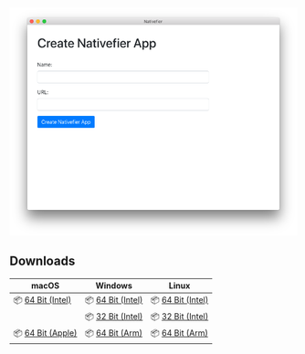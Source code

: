 <img src="screenshot.png" height="400">

## Downloads

| macOS                                                                                                                     | Windows                                                                                                                 | Linux                                                                                                                   |
| ------------------------------------------------------------------------------------------------------------------------- | ----------------------------------------------------------------------------------------------------------------------- | ----------------------------------------------------------------------------------------------------------------------- |
| 📦 [64 Bit (Intel)](https://github.com/mattruzzi/nativefier-gui/releases/latest/download/nativefier-gui-darwin-x64.zip)   | 📦 [64 Bit (Intel)](https://github.com/mattruzzi/nativefier-gui/releases/latest/download/nativefier-gui-win32-x64.zip)  | 📦 [64 Bit (Intel)](https://github.com/mattruzzi/nativefier-gui/releases/latest/download/nativefier-gui-linux-x64.zip)  |
|                                                                                                                           | 📦 [32 Bit (Intel)](https://github.com/mattruzzi/nativefier-gui/releases/latest/download/nativefier-gui-win32-ia32.zip) | 📦 [32 Bit (Intel)](https://github.com/mattruzzi/nativefier-gui/releases/latest/download/nativefier-gui-linux-ia32.zip) |
| 📦 [64 Bit (Apple)](https://github.com/mattruzzi/nativefier-gui/releases/latest/download/nativefier-gui-darwin-arm64.zip) | 📦 [64 Bit (Arm)](https://github.com/mattruzzi/nativefier-gui/releases/latest/download/nativefier-gui-win32-arm64.zip)  | 📦 [64 Bit (Arm)](https://github.com/mattruzzi/nativefier-gui/releases/latest/download/nativefier-gui-linux-arm64.zip)  |
